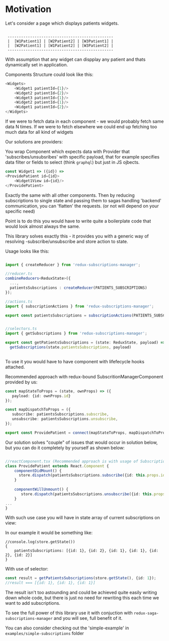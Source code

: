 # Motivation

Let's consider a page which displays patients widgets.

```

 -----------------------------------------------
 |  [W1Patient1] | [W2Patient2] | [W3Patient1] |
 |  [W2Patient1] | [W1Patient2] | [W3Patient2] |
 -----------------------------------------------
```

With assumption that any widget can dispplay any patient and thats dynamically set in application.

Components Structure could look like this:
```typescript jsx
<Widgets>
    <Widget1 patientId={1}/>
    <Widget2 patientId={2}/>
    <Widget3 patientId={1}/>
    <Widget2 patientId={1}/>
    <Widget1 patientId={2}/>
</Widgets>
```
If we were to fetch data in each component - we would probably fetch same data N times.
If we were to fetch elsewhere we could end up fetching too much data for all kind of widgets

Our solutions are providers:

You wrap Component which expects data with Provider that 'subscribes/unsubsribes' with specific payload,
that for example specifies data filter or fields to select (think `graphql`) but just in JS ojbects.
```typescript jsx
const Widget1 => ({id}) =>
<ProvidePatient id={id}>
    <Widget1View id={id}/>
</ProvidePatient>
```
Exactly the same with all other components. Then by reducing subscriptions to single state and passing them to
sagas handling 'backend' communication, you can 'flatten' the requests. (or not will depend on your specific need)

Point is to do this you would have to write quite a boilerplate code that would look almost always the same.

This library solves exactly this - it provides you with a generic way of resolving -subscribe/unsubscribe and store action to state.

Usage looks like this:

```typescript jsx

import { createReducer } from 'redux-subscriptions-manager';

//reducer.ts
combineReducers<ReduxState>({
  ...,
  patientsSubscriptions : createReducer(PATIENTS_SUBSCRIPTIONS)
});

//actions.ts
import { subscriptionActions } from 'redux-subscriptions-manager';

export const patientsSubscriptions = subscriptionActions(PATIENTS_SUBSCRIPTIONS);


//selectors.ts
import { getSubscriptions } from 'redux-subscriptions-manager';

export const getPatientsSubscriptions = (state: ReduxState, payload) => 
  getSubscriptions(state.patientsSubscriptions, payload)
  
```

To use it you would have to have component with lifefecycle hooks attached.

Recommended approach with redux-bound SubscritionManagerComponent provided by us:
```typescript jsx
const mapStateToProps = (state, ownProps) => ({
   payload: {id: ownProps.id}
});

const mapDispatchToProps = ({
   subscribe: patientsSubscriptions.subscribe,
   unsubscribe: patientsSubscriptions.unsubscribe,
});

export const ProvidePatient = connect(mapStateToProps, mapDispatchToProps)(SubscriptionManager);
```

 Our solution solves "couple" of issues that would occur in solution below, but you can do it completely by yourself as shown below:

```typescript jsx

//reactComponent.tsx (Recommended approach is with usage of SubscriptionManagerComponent that is also delivered, but it is not requirment.
class ProvidePatient extends React.Component {
    componentDidMount() {
      store.dispatch(patientsSubscriptions.subscribe({id: this.props.id}));
    }
    
    componentWillUnmount() {
       store.dispatch(patientsSubscriptions.unsubscribe({id: this.props.id}));
    }
...
}
```

With such use case you will have in state array of current subscriptions on view:

In our example it would be something like:
```
//console.log(store.getState())
{
    patientsSubscriptions: [{id: 1}, {id: 2}, {id: 1}, {id: 1}, {id: 2}, {id: 2}]
}
```
With use of selector:

```typescript jsx
const result = getPatientsSubscriptions(store.getState(), {id: 1});
//result === [{id: 1}, {id: 1}, {id: 1}]
```

The result isn't too astounding and could be achieved quite easily writing down whole code, but there is just no need for rewriting this each time we want to add subscriptions.


To see the full power of this library use it with conjuction with `redux-saga-subscriptions-manager` and you will see, full benefit of it.

You can also consider checking out the 'simple-example' in `examples/simple-subscriptions` folder








